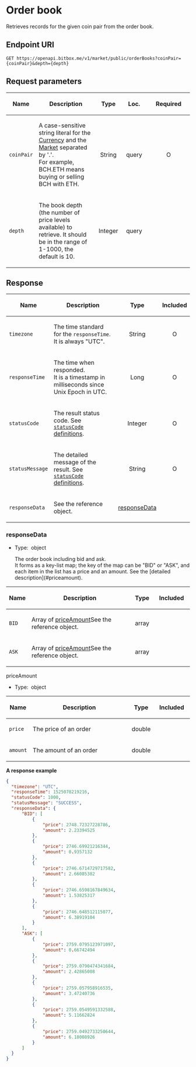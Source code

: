 # Order book

Retrieves records for the given coin pair from the order book.

## Endpoint URI

    GET https://openapi.bitbox.me/v1/market/public/orderBooks?coinPair={coinPair}&depth={depth}

## Request parameters

<table>

<colgroup>

<col style="width: 12%">

<col style="width: 36%">

<col style="width: 12%">

<col style="width: 15%">

<col style="width: 25%">

</colgroup>

<thead>

<tr class="header">

<th>

<strong>Name</strong>

</th>

<th>

<strong>Description</strong>

</th>

<th style="text-align: center;">

<strong>Type</strong>

</th>

<th style="text-align: center;">

<strong>Loc.</strong>

</th>

<th style="text-align: center;">

<strong>Required</strong>

</th>

</tr>

</thead>

<tbody>

<tr>

<td>

`coinPair`

</td>

<td>

A case-sensitive string literal for the [Currency](../../5_Terms.md#currency-for-coin-trading) and the [Market](../../5_Terms.md#market-for-coin-trading) separated by '.'.<br/>
For example, BCH.ETH means buying or selling BCH with ETH.

</td>

<td style="text-align: center;">

<span class="nowrap">String</span>

</td>

<td style="text-align: center;">

<span class="nowrap">query<span>

</td>

<td style="text-align: center;">

O

</td>

</tr>

<tr>

<td>

`depth`

</td>

<td>

The book depth (the number of price levels available) to retrieve. It should be in the range of 1-1000, the default is 10.

</td>

<td style="text-align: center;">

<span class="nowrap">Integer</span>

</td>

<td style="text-align: center;">

<span class="nowrap">query<span>

</td>

<td style="text-align: center;">

 

</td>

</tr>

</tbody>

</table>

<!-- | Name | Description | Type | Loc. | Required |
|---|---|---|---|---|| `coinPair` |  A case-sensitive string literal for the [Currency](../../5_Terms.md#currency-for-coin-trading) and the [Market](../../5_Terms.md#market-for-coin-trading) separated by \'.\'.<br/>
For example, BCH.ETH means buying or selling BCH with ETH. | <span class="nowrap">String</span> | query |  O  || `depth` |  The book depth (the number of price levels available) to retrieve. It should be in the range of 1-1000, the default is 10. | <span class="nowrap">Integer</span> | query |     | -->

## Response

<table>

<thead>

<tr class="header">

<th>

<strong>Name</strong>

</th>

<th>

<strong>Description</strong>

</th>

<th style="text-align: center;">

<strong>Type</strong>

</th>

<th style="text-align: center;">

<strong>Included</strong>

</th>

</tr>

</thead>

<tbody>

<tr>

<td>

`timezone`

</td>

<td>

The time standard for the `responseTime`. It is always "UTC".

</td>

<td style="text-align: center;">

<span class="nowrap"> String </span>

</td>

<td style="text-align: center;">

O

</td>

</tr>

<tr>

<td>

`responseTime`

</td>

<td>

The time when responded.<br/>
It is a timestamp in milliseconds since Unix Epoch in UTC.

</td>

<td style="text-align: center;">

<span class="nowrap"> Long </span>

</td>

<td style="text-align: center;">

O

</td>

</tr>

<tr>

<td>

`statusCode`

</td>

<td>

The result status code. See [`statusCode` definitions](../../1_Overview.md#statuscode-definitions).

</td>

<td style="text-align: center;">

<span class="nowrap"> Integer </span>

</td>

<td style="text-align: center;">

O

</td>

</tr>

<tr>

<td>

`statusMessage`

</td>

<td>

The detailed message of the result. See [`statusCode` definitions](../../1_Overview.md#statuscode-definitions).

</td>

<td style="text-align: center;">

<span class="nowrap"> String </span>

</td>

<td style="text-align: center;">

O

</td>

</tr>

<tr>

<td>

`responseData`

</td>

<td>

See the reference object.

</td>

<td style="text-align: center;">

[responseData](#responsedata)

</td>

<td style="text-align: center;">

</td>

</tr>

</tbody>

</table>

### responseData

  - Type:  object
    </p>
    The order book including bid and ask.<br/>
    It forms as a key-list map; the key of the map can be "BID" or "ASK", and each item in the list has a price and an amount. See the [detailed description](#priceamount).

<table>

<colgroup>

<col style="width: 12%">

<col style="width: 56%">

<col style="width: 12%">

<col style="width: 20%">

</colgroup>

<thead>

<tr class="header">

<th>

<strong>Name</strong>

</th>

<th>

<strong>Description</strong>

</th>

<th style="text-align: center;">

<strong>Type</strong>

</th>

<th style="text-align: center;">

<strong>Included</strong>

</th>

</tr>

</thead>

<tbody>

<tr>

<td>

`BID`

</td>

<td>

Array of [priceAmount](#priceamount)See the reference object.

</td>

<td style="text-align: center;">

array

</td>

<td style="text-align: center;">

 

</td>

</tr>

<tr>

<td>

`ASK`

</td>

<td>

Array of [priceAmount](#priceamount)See the reference object.

</td>

<td style="text-align: center;">

array

</td>

<td style="text-align: center;">

 

</td>

</tr>

</tbody>

</table>

priceAmount

  - Type:  object
    </p>

<table>

<colgroup>

<col style="width: 12%">

<col style="width: 56%">

<col style="width: 12%">

<col style="width: 20%">

</colgroup>

<thead>

<tr class="header">

<th>

<strong>Name</strong>

</th>

<th>

<strong>Description</strong>

</th>

<th style="text-align: center;">

<strong>Type</strong>

</th>

<th style="text-align: center;">

<strong>Included</strong>

</th>

</tr>

</thead>

<tbody>

<tr>

<td>

`price`

</td>

<td>

The price of an order

</td>

<td style="text-align: center;">

double

</td>

<td style="text-align: center;">

 

</td>

</tr>

<tr>

<td>

`amount`

</td>

<td>

The amount of an order

</td>

<td style="text-align: center;">

double

</td>

<td style="text-align: center;">

 

</td>

</tr>

</tbody>

</table>

**A response example**

``` json
{
  "timezone": "UTC",
  "responseTime": 1525078219216,
  "statusCode": 1000,
  "statusMessage": "SUCCESS",
  "responseData": {
      "BID": [
          {
              "price": 2748.72327228786,
              "amount": 2.23394525
          },
          {
              "price": 2746.69921216344,
              "amount": 0.9357132
          },
          {
              "price": 2746.6714729717582,
              "amount": 2.66085382
          },
          {
              "price": 2746.6598167849634,
              "amount": 1.53825317
          },
          {
              "price": 2746.648512115077,
              "amount": 6.38919104
          }
      ],
      "ASK": [
          {
              "price": 2759.0795123971097,
              "amount": 0.66742494
          },
          {
              "price": 2759.0790474341684,
              "amount": 2.42865008
          },
          {
              "price": 2759.057958916535,
              "amount": 3.47240736
          },
          {
              "price": 2759.0549591332588,
              "amount": 5.11662824
          },
          {
              "price": 2759.0492733250644,
              "amount": 6.18008926
          }
      ]
  }
}
```

<p/>

